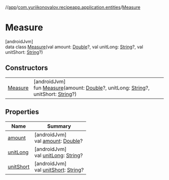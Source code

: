 //[app](../../../index.md)/[com.yuriikonovalov.recipeapp.application.entities](../index.md)/[Measure](index.md)

# Measure

[androidJvm]\
data class [Measure](index.md)(val amount: [Double](https://kotlinlang.org/api/latest/jvm/stdlib/kotlin/-double/index.html)?, val unitLong: [String](https://kotlinlang.org/api/latest/jvm/stdlib/kotlin/-string/index.html)?, val unitShort: [String](https://kotlinlang.org/api/latest/jvm/stdlib/kotlin/-string/index.html)?)

## Constructors

| | |
|---|---|
| [Measure](-measure.md) | [androidJvm]<br>fun [Measure](-measure.md)(amount: [Double](https://kotlinlang.org/api/latest/jvm/stdlib/kotlin/-double/index.html)?, unitLong: [String](https://kotlinlang.org/api/latest/jvm/stdlib/kotlin/-string/index.html)?, unitShort: [String](https://kotlinlang.org/api/latest/jvm/stdlib/kotlin/-string/index.html)?) |

## Properties

| Name | Summary |
|---|---|
| [amount](amount.md) | [androidJvm]<br>val [amount](amount.md): [Double](https://kotlinlang.org/api/latest/jvm/stdlib/kotlin/-double/index.html)? |
| [unitLong](unit-long.md) | [androidJvm]<br>val [unitLong](unit-long.md): [String](https://kotlinlang.org/api/latest/jvm/stdlib/kotlin/-string/index.html)? |
| [unitShort](unit-short.md) | [androidJvm]<br>val [unitShort](unit-short.md): [String](https://kotlinlang.org/api/latest/jvm/stdlib/kotlin/-string/index.html)? |
